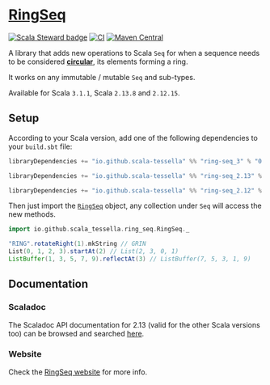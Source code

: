 # [**RingSeq**](https://scala-tessella.github.io/ring-seq/)
[![Scala Steward badge](https://img.shields.io/badge/Scala_Steward-helping-blue.svg?style=flat&logo=data:image/png;base64,iVBORw0KGgoAAAANSUhEUgAAAA4AAAAQCAMAAAARSr4IAAAAVFBMVEUAAACHjojlOy5NWlrKzcYRKjGFjIbp293YycuLa3pYY2LSqql4f3pCUFTgSjNodYRmcXUsPD/NTTbjRS+2jomhgnzNc223cGvZS0HaSD0XLjbaSjElhIr+AAAAAXRSTlMAQObYZgAAAHlJREFUCNdNyosOwyAIhWHAQS1Vt7a77/3fcxxdmv0xwmckutAR1nkm4ggbyEcg/wWmlGLDAA3oL50xi6fk5ffZ3E2E3QfZDCcCN2YtbEWZt+Drc6u6rlqv7Uk0LdKqqr5rk2UCRXOk0vmQKGfc94nOJyQjouF9H/wCc9gECEYfONoAAAAASUVORK5CYII=)](https://scala-steward.org)
[![CI](https://github.com/scala-tessella/ring-seq/actions/workflows/ci.yml/badge.svg)](https://github.com/scala-tessella/ring-seq/actions/workflows/ci.yml)
[![Maven Central](https://img.shields.io/maven-central/v/io.github.scala-tessella/ring-seq_3.svg?label=Maven%20Central)](https://search.maven.org/search?q=g:%22io.github.scala-tessella%22%20AND%20a:%22ring-seq_3%22)

A library that adds new operations to Scala `Seq`
for when a sequence needs to be considered [**circular**](https://scala-tessella.github.io/ring-seq/what-is.html),
its elements forming a ring.

It works on any immutable / mutable `Seq` and sub-types.

Available for Scala `3.1.1`, Scala `2.13.8` and `2.12.15`.

## Setup

According to your Scala version, add one of the following dependencies to your `build.sbt` file:
```scala
libraryDependencies += "io.github.scala-tessella" %% "ring-seq_3" % "0.1.3"
```
```scala
libraryDependencies += "io.github.scala-tessella" %% "ring-seq_2.13" % "0.1.3"
```
```scala
libraryDependencies += "io.github.scala-tessella" %% "ring-seq_2.12" % "0.1.3"
```

Then just import the [`RingSeq`](/src/main/scala/io/github/scala_tessella/ring_seq/RingSeq.scala) object, any collection under `Seq`
will access the new methods.

```scala
import io.github.scala_tessella.ring_seq.RingSeq._

"RING".rotateRight(1).mkString // GRIN
List(0, 1, 2, 3).startAt(2) // List(2, 3, 0, 1)
ListBuffer(1, 3, 5, 7, 9).reflectAt(3) // ListBuffer(7, 5, 3, 1, 9)
```

## Documentation

### Scaladoc

The Scaladoc API documentation for 2.13 (valid for the other Scala versions too)
can be browsed and searched [here](https://scala-tessella.github.io/ring-seq/api/io/github/scala_tessella/ring_seq/RingSeq$.html).

### Website

Check the [RingSeq website](https://scala-tessella.github.io/ring-seq/) for more info.